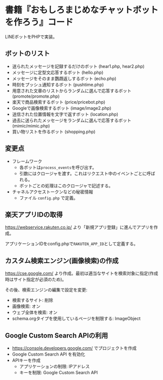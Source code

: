 # 書籍『おもしろまじめなチャットボットを作ろう』コード

LINEボットをPHPで実装。

## ボットのリスト
 - 送られたメッセージを記録するだけのボット (hear1.php, hear2.php)
 - メッセージに定型文応答するボット (hello.php)
 - メッセージをそのまま鸚鵡返しするボット (echo.php)
 - 時刻をプッシュ通知するボット (pushtime.php)
 - 用意された文章のリストからランダムに選んで応答するボット (promote/promote.php)
 - 楽天で商品検索するボット (price/pricebot.php)
 - Googleで画像検索するボット (image/image2.php)
 - 送信された位置情報を文字で返すボット (location.php)
 - 過去に送られたメッセージをランダムに選んで応答するボット (mimic/mimic.php)
 - 買い物リストを作るボット (shopping.php)

## 変更点
- フレームワーク
  - 各ボットは`process_events`を呼び出す。
  - 引数にはクロージャを渡す。これはリクエスト中のイベントごとに呼ばれる。
  - ボットごとの処理はこのクロージャで記述する。
- チャネルアクセストークンなどの秘密情報
  - ファイル `config.php` で定義。

## 楽天アプリIDの取得

https://webservice.rakuten.co.jp/ より「新規アプリ登録」に進んでアプリを作成。

アプリケーションIDをconfig.phpで`RAKUTEN_APP_ID`として定義する。

## カスタム検索エンジン(画像検索)の作成

https://cse.google.com/ より作成。最初は適当なサイトを検索対象に指定(作成時はサイト指定が必須のため)。

その後、検索エンジンの編集で設定を変更:
 - 検索するサイト: 削除
 - 画像検索: オン
 - ウェブ全体を検索: オン
 - schema.orgタイプを使用しているページを制限する: ImageObject

## Google Custom Search APIの利用
 - https://console.developers.google.com/ でプロジェクトを作成
 - Google Custom Search API を有効化
 - APIキーを作成
   - アプリケーションの制限: IPアドレス
   - キーを制限: Google Custom Search API
